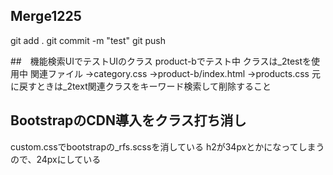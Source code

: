 ## Merge1225
git add .
git commit -m "test"
git push

##　機能検索UIでテストUIのクラス
product-bでテスト中
クラスは_2testを使用中
関連ファイル
→category.css
→product-b/index.html
→products.css
元に戻すときは_2text関連クラスをキーワード検索して削除すること

## BootstrapのCDN導入をクラス打ち消し
custom.cssでbootstrapの_rfs.scssを消している
h2が34pxとかになってしまうので、24pxにしている